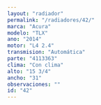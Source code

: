```yaml
---
layout: "radiador"
permalink: "/radiadores/42/"
marca: "Acura"
modelo: "TLX"
ano: "2014"
motor: "L4 2.4"
transmision: "Automática"
parte: "4113363"
clima: "Con clima"
alto: "15 3/4"
ancho: "31"
observaciones: ""
id: "42"
---
```


